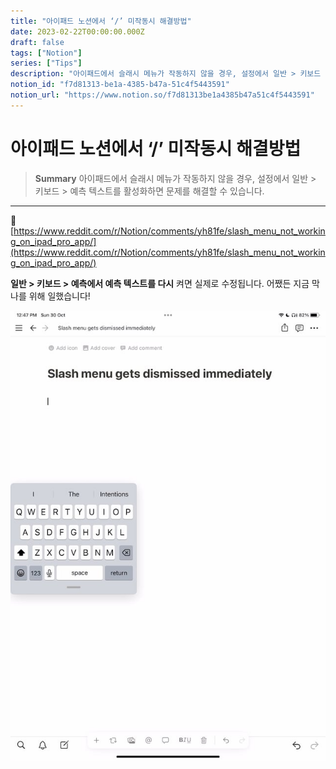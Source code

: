 ```yaml
---
title: "아이패드 노션에서 ‘/’ 미작동시 해결방법"
date: 2023-02-22T00:00:00.000Z
draft: false
tags: ["Notion"]
series: ["Tips"]
description: "아이패드에서 슬래시 메뉴가 작동하지 않을 경우, 설정에서 일반 > 키보드 > 예측 텍스트를 활성화하면 문제를 해결할 수 있습니다."
notion_id: "f7d81313-be1a-4385-b47a-51c4f5443591"
notion_url: "https://www.notion.so/f7d81313be1a4385b47a51c4f5443591"
---
```


# 아이패드 노션에서 ‘/’ 미작동시 해결방법

> **Summary**
> 아이패드에서 슬래시 메뉴가 작동하지 않을 경우, 설정에서 일반 > 키보드 > 예측 텍스트를 활성화하면 문제를 해결할 수 있습니다.

---

🔗 [https://www.reddit.com/r/Notion/comments/yh81fe/slash_menu_not_working_on_ipad_pro_app/](https://www.reddit.com/r/Notion/comments/yh81fe/slash_menu_not_working_on_ipad_pro_app/)

**일반 > 키보드 > 예측에서 예측 텍스트를 다시** 켜면 실제로 수정됩니다. 어쨌든 지금 막 나를 위해 일했습니다!

![Image](image_0247d908c380.png)

